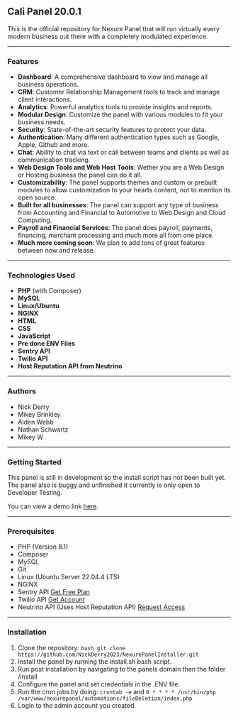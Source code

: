 ## Cali Panel 20.0.1

This is the official repository for Nexure Panel that will run virtually every modern business out there with a completely modulated experience.

---

### Features

- **Dashboard**: A comprehensive dashboard to view and manage all business operations.
- **CRM**: Customer Relationship Management tools to track and manage client interactions.
- **Analytics**: Powerful analytics tools to provide insights and reports.
- **Modular Design**: Customize the panel with various modules to fit your business needs.
- **Security**: State-of-the-art security features to protect your data.
- **Authentication**: Many different authentication types such as Google, Apple, Github and more.
- **Chat**: Ability to chat via text or call between teams and clients as well as communication tracking.
- **Web Design Tools and Web Host Tools**: Wether you are a Web Design or Hosting business the panel can do it all.
- **Customizability**: The panel supports themes and custom or prebuilt modules to allow customization to your hearts content, not to mention its open source.
- **Built for all businesses**: The panel can support any type of business from Accounting and Financial to Automotive to Web Design and Cloud Computing.
- **Payroll and Financial Services**: The panel does payroll, payments, financing, merchant processing and much more all from one place.
- **Much more coming soon**: We plan to add tons of great features between now and release.

---

### Technologies Used

- **PHP** (with Composer)
- **MySQL**
- **Linux/Ubuntu**
- **NGINX**
- **HTML**
- **CSS**
- **JavaScript**
- **Pre done ENV Files**
- **Sentry API**
- **Twilio API**
- **Host Reputation API from Neutrino**

---

### Authors

- Nick Derry
- Mikey Brinkley
- Aiden Webb
- Nathan Schwartz
- Mikey W

---

### Getting Started

This panel is still in development so the install script has not been built yet. The panel also is buggy and unfinished
it currently is only open to Developer Testing.

You can view a demo link [here](https://us-east-1.nexure-cloud-compute-15-204-176-210.nexuresolutions.com/).

---

### Prerequisites

- PHP (Version 8.1)
- Composer
- MySQL
- Git
- Linux (Ubuntu Server 22.04.4 LTS)
- NGINX
- Sentry API [Get Free Plan](https://sentry.io/) 
- Twilio API [Get Account](https://www.twilio.com/)
- Neutrino API (Uses Host Reputation API) [Request Access](https://www.neutrinoapi.com/)

---

### Installation

1. Clone the repository: `bash git clone https://github.com/NickDerry2023/NexurePanelInstaller.git`
2. Install the panel by running the install.sh bash script.
3. Run post installation by navigating to the panels domain then the folder /install
4. Configure the panel and set credentials in the .ENV file.
5. Run the cron jobs by doing: `crontab -e` and `0 * * * * /usr/bin/php /var/www/nexurepanel/automations/fileDeletion/index.php`
6. Login to the admin account you created.


